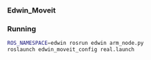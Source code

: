 ### Edwin\_Moveit

### Running

```bash
ROS_NAMESPACE=edwin rosrun edwin arm_node.py
roslaunch edwin_moveit_config real.launch
```
